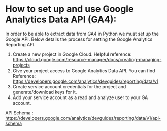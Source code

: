 
# How to set up and use Google Analytics Data API (GA4):

In order to be able to extract data from GA4 in Python we must set up the Google API. Below details the process for setting the Google Analytics Reporting API.

1) Create a new project in Google Cloud. Helpful reference: https://cloud.google.com/resource-manager/docs/creating-managing-projects
2) Give your project access to Google Analytics Data API. You can find Reference: https://developers.google.com/analytics/devguides/reporting/data/v1
3) Create service account credentials for the project and generate/download keys for it.
4) Add your service account as a read and analyze user to your GA account.


API Schema : https://developers.google.com/analytics/devguides/reporting/data/v1/api-schema
